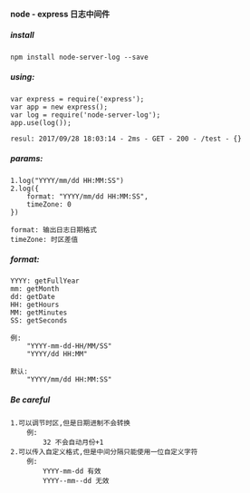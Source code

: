 #### node - express 日志中间件

##### install
    npm install node-server-log --save

##### using:

   	var express = require('express');
	var app = new express();
	var log = require('node-server-log');
	app.use(log());
	
	resul: 2017/09/28 18:03:14 - 2ms - GET - 200 - /test - {}

##### params:
	
	1.log("YYYY/mm/dd HH:MM:SS")
	2.log({
		format: "YYYY/mm/dd HH:MM:SS",
		timeZone: 0
	})
	
	format: 输出日志日期格式
	timeZone: 时区差值
	
##### format:
	
	YYYY: getFullYear
	mm: getMonth
	dd: getDate
	HH: getHours
	MM: getMinutes
	SS: getSeconds
	
	例:
		"YYYY-mm-dd-HH/MM/SS"
		"YYYY/dd HH:MM"
	
	默认: 
		"YYYY/mm/dd HH:MM:SS"
		
		
##### Be careful
	1.可以调节时区,但是日期进制不会转换
		例:
			32 不会自动月份+1
	2.可以传入自定义格式,但是中间分隔只能使用一位自定义字符
		例: 
			YYYY-mm-dd 有效
			YYYY--mm--dd 无效
		
		
		
